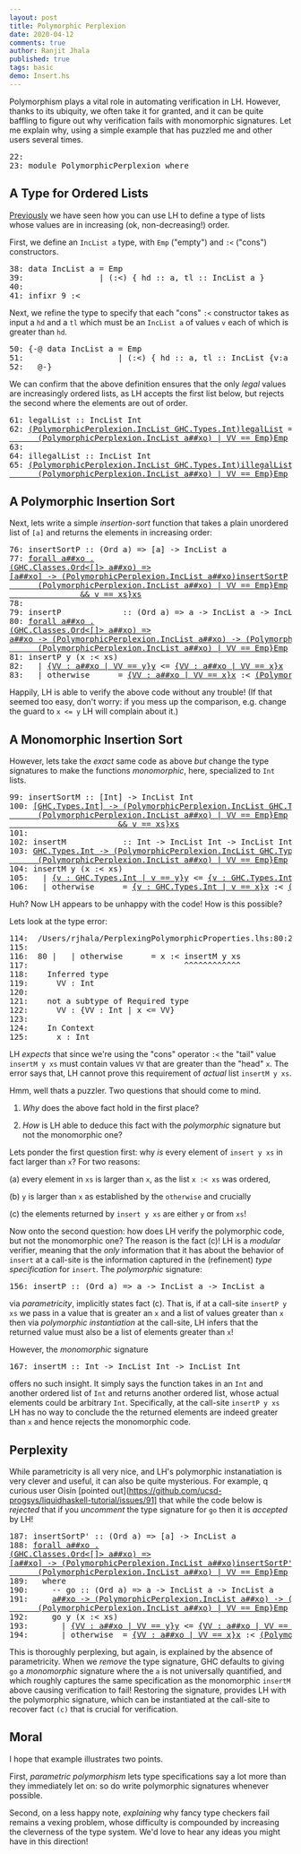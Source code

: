 ```yaml
---
layout: post
title: Polymorphic Perplexion
date: 2020-04-12
comments: true
author: Ranjit Jhala 
published: true
tags: basic
demo: Insert.hs
---
```


Polymorphism plays a vital role in automating verification in LH.
However, thanks to its ubiquity, we often take it for granted, and 
it can be quite baffling to figure out why verification fails with 
monomorphic signatures. Let me explain why, using a simple example 
that has puzzled me and other users several times.

<!-- more -->

<div class="hidden">

<pre><span class=hs-linenum>22: </span>
<span class=hs-linenum>23: </span><span class='hs-keyword'>module</span> <span class='hs-conid'>PolymorphicPerplexion</span> <span class='hs-keyword'>where</span>
</pre>
</div>

A Type for Ordered Lists
------------------------

[Previously](https://ucsd-progsys.github.io/liquidhaskell-blog/2013/07/29/putting-things-in-order.lhs/) 
we have seen how you can use LH to define a type of lists whose values are in increasing 
(ok, non-decreasing!) order.

First, we define an `IncList a` type, with `Emp` ("empty") 
and `:<` ("cons") constructors.


<pre><span class=hs-linenum>38: </span><span class='hs-keyword'>data</span> <span class='hs-conid'>IncList</span> <span class='hs-varid'>a</span> <span class='hs-keyglyph'>=</span> <span class='hs-conid'>Emp</span>
<span class=hs-linenum>39: </span>               <span class='hs-keyglyph'>|</span> <span class='hs-layout'>(</span><span class='hs-conop'>:&lt;</span><span class='hs-layout'>)</span> <span class='hs-layout'>{</span> <span class='hs-varid'>hd</span> <span class='hs-keyglyph'>::</span> <span class='hs-varid'>a</span><span class='hs-layout'>,</span> <span class='hs-varid'>tl</span> <span class='hs-keyglyph'>::</span> <span class='hs-conid'>IncList</span> <span class='hs-varid'>a</span> <span class='hs-layout'>}</span>
<span class=hs-linenum>40: </span>
<span class=hs-linenum>41: </span><span class='hs-keyword'>infixr</span> <span class='hs-num'>9</span> <span class='hs-conop'>:&lt;</span>
</pre>

Next, we refine the type to specify that each "cons" `:<`
constructor takes as input a `hd` and a `tl` which must 
be an `IncList a` of values `v` each of which is greater 
than `hd`. 


<pre><span class=hs-linenum>50: </span><span class='hs-keyword'>{-@</span> <span class='hs-keyword'>data</span> <span class='hs-conid'>IncList</span> <span class='hs-varid'>a</span> <span class='hs-keyglyph'>=</span> <span class='hs-conid'>Emp</span> 
<span class=hs-linenum>51: </span>                   <span class='hs-keyglyph'>|</span> <span class='hs-layout'>(</span><span class='hs-conop'>:&lt;</span><span class='hs-layout'>)</span> <span class='hs-layout'>{</span> <span class='hs-varid'>hd</span> <span class='hs-keyglyph'>::</span> <span class='hs-varid'>a</span><span class='hs-layout'>,</span> <span class='hs-varid'>tl</span> <span class='hs-keyglyph'>::</span> <span class='hs-conid'>IncList</span> <span class='hs-layout'>{</span><span class='hs-varid'>v</span><span class='hs-conop'>:</span><span class='hs-varid'>a</span> <span class='hs-keyglyph'>|</span> <span class='hs-varid'>hd</span> <span class='hs-varop'>&lt;=</span> <span class='hs-varid'>v</span><span class='hs-layout'>}</span><span class='hs-layout'>}</span>  
<span class=hs-linenum>52: </span>  <span class='hs-keyword'>@-}</span>
</pre>

We can confirm that the above definition ensures that the only 
*legal* values are increasingly ordered lists, as LH accepts
the first list below, but rejects the second where the elements
are out of order.


<pre><span class=hs-linenum>61: </span><span class='hs-definition'>legalList</span> <span class='hs-keyglyph'>::</span> <span class='hs-conid'>IncList</span> <span class='hs-conid'>Int</span>
<span class=hs-linenum>62: </span><a class=annot href="#"><span class=annottext>(PolymorphicPerplexion.IncList GHC.Types.Int)</span><span class='hs-definition'>legalList</span></a> <span class='hs-keyglyph'>=</span> <a class=annot href="#"><span class=annottext>GHC.Types.Int</span><span class='hs-num'>0</span></a> <span class='hs-conop'>:&lt;</span> <a class=annot href="#"><span class=annottext>GHC.Types.Int</span><span class='hs-num'>1</span></a> <span class='hs-conop'>:&lt;</span> <a class=annot href="#"><span class=annottext>GHC.Types.Int</span><span class='hs-num'>2</span></a> <span class='hs-conop'>:&lt;</span> <a class=annot href="#"><span class=annottext>GHC.Types.Int</span><span class='hs-num'>3</span></a> <span class='hs-conop'>:&lt;</span> <a class=annot href="#"><span class=annottext>{VV : forall a##xo .
      (PolymorphicPerplexion.IncList a##xo) | VV == Emp}</span><span class='hs-conid'>Emp</span></a>
<span class=hs-linenum>63: </span>
<span class=hs-linenum>64: </span><span class='hs-definition'>illegalList</span> <span class='hs-keyglyph'>::</span> <span class='hs-conid'>IncList</span> <span class='hs-conid'>Int</span> 
<span class=hs-linenum>65: </span><a class=annot href="#"><span class=annottext>(PolymorphicPerplexion.IncList GHC.Types.Int)</span><span class='hs-definition'>illegalList</span></a> <span class='hs-keyglyph'>=</span> <a class=annot href="#"><span class=annottext>GHC.Types.Int</span><span class='hs-num'>0</span></a> <span class='hs-conop'>:&lt;</span> <a class=annot href="#"><span class=annottext>GHC.Types.Int</span><span class='hs-num'>1</span></a> <span class='hs-conop'>:&lt;</span> <a class=annot href="#"><span class=annottext>GHC.Types.Int</span><span class='hs-num'>3</span></a> <span class='hs-conop'>:&lt;</span> <span class=hs-error><a class=annot href="#"><span class=annottext>GHC.Types.Int</span><span class='hs-num'>2</span></a></span><span class=hs-error> </span><span class=hs-error><span class='hs-conop'>:&lt;</span></span><span class=hs-error> </span><span class=hs-error><a class=annot href="#"><span class=annottext>{VV : forall a##xo .
      (PolymorphicPerplexion.IncList a##xo) | VV == Emp}</span><span class='hs-conid'>Emp</span></a></span>
</pre>

A Polymorphic Insertion Sort
----------------------------

Next, lets write a simple *insertion-sort* function that 
takes a plain unordered list of `[a]` and returns the elements 
in increasing order:


<pre><span class=hs-linenum>76: </span><span class='hs-definition'>insertSortP</span> <span class='hs-keyglyph'>::</span> <span class='hs-layout'>(</span><span class='hs-conid'>Ord</span> <span class='hs-varid'>a</span><span class='hs-layout'>)</span> <span class='hs-keyglyph'>=&gt;</span> <span class='hs-keyglyph'>[</span><span class='hs-varid'>a</span><span class='hs-keyglyph'>]</span> <span class='hs-keyglyph'>-&gt;</span> <span class='hs-conid'>IncList</span> <span class='hs-varid'>a</span>
<span class=hs-linenum>77: </span><a class=annot href="#"><span class=annottext>forall a##xo .
(GHC.Classes.Ord&lt;[]&gt; a##xo) =&gt;
[a##xo] -&gt; (PolymorphicPerplexion.IncList a##xo)</span><span class='hs-definition'>insertSortP</span></a> <a class=annot href="#"><span class=annottext>[a##xo]</span><span class='hs-varid'>xs</span></a> <span class='hs-keyglyph'>=</span> <span class='hs-varid'>foldr</span> <a class=annot href="#"><span class=annottext>a##xo -&gt; (PolymorphicPerplexion.IncList a##xo) -&gt; (PolymorphicPerplexion.IncList a##xo)</span><span class='hs-varid'>insertP</span></a> <a class=annot href="#"><span class=annottext>{VV : forall a##xo .
      (PolymorphicPerplexion.IncList a##xo) | VV == Emp}</span><span class='hs-conid'>Emp</span></a> <a class=annot href="#"><span class=annottext>{v : [a##xo] | len v &gt;= 0
               &amp;&amp; v == xs}</span><span class='hs-varid'>xs</span></a>
<span class=hs-linenum>78: </span>
<span class=hs-linenum>79: </span><span class='hs-definition'>insertP</span>             <span class='hs-keyglyph'>::</span> <span class='hs-layout'>(</span><span class='hs-conid'>Ord</span> <span class='hs-varid'>a</span><span class='hs-layout'>)</span> <span class='hs-keyglyph'>=&gt;</span> <span class='hs-varid'>a</span> <span class='hs-keyglyph'>-&gt;</span> <span class='hs-conid'>IncList</span> <span class='hs-varid'>a</span> <span class='hs-keyglyph'>-&gt;</span> <span class='hs-conid'>IncList</span> <span class='hs-varid'>a</span>
<span class=hs-linenum>80: </span><a class=annot href="#"><span class=annottext>forall a##xo .
(GHC.Classes.Ord&lt;[]&gt; a##xo) =&gt;
a##xo -&gt; (PolymorphicPerplexion.IncList a##xo) -&gt; (PolymorphicPerplexion.IncList a##xo)</span><span class='hs-definition'>insertP</span></a> <a class=annot href="#"><span class=annottext>a##xo</span><span class='hs-varid'>y</span></a> <span class='hs-conid'>Emp</span>       <span class='hs-keyglyph'>=</span> <a class=annot href="#"><span class=annottext>{VV : a##xo | VV == y}</span><span class='hs-varid'>y</span></a> <span class='hs-conop'>:&lt;</span> <a class=annot href="#"><span class=annottext>{VV : forall a##xo .
      (PolymorphicPerplexion.IncList a##xo) | VV == Emp}</span><span class='hs-conid'>Emp</span></a>
<span class=hs-linenum>81: </span><span class='hs-definition'>insertP</span> <span class='hs-varid'>y</span> <span class='hs-layout'>(</span><span class='hs-varid'>x</span> <span class='hs-conop'>:&lt;</span> <span class='hs-varid'>xs</span><span class='hs-layout'>)</span>
<span class=hs-linenum>82: </span>  <span class='hs-keyglyph'>|</span> <a class=annot href="#"><span class=annottext>{VV : a##xo | VV == y}</span><span class='hs-varid'>y</span></a> <span class='hs-varop'>&lt;=</span> <a class=annot href="#"><span class=annottext>{VV : a##xo | VV == x}</span><span class='hs-varid'>x</span></a>         <span class='hs-keyglyph'>=</span> <a class=annot href="#"><span class=annottext>{VV : a##xo | VV == y}</span><span class='hs-varid'>y</span></a> <span class='hs-conop'>:&lt;</span> <a class=annot href="#"><span class=annottext>{VV : a##xo | VV == x}</span><span class='hs-varid'>x</span></a> <span class='hs-conop'>:&lt;</span> <a class=annot href="#"><span class=annottext>{v : (PolymorphicPerplexion.IncList {VV : a##xo | x &lt;= VV}) | v == xs}</span><span class='hs-varid'>xs</span></a>
<span class=hs-linenum>83: </span>  <span class='hs-keyglyph'>|</span> <span class='hs-varid'>otherwise</span>      <span class='hs-keyglyph'>=</span> <a class=annot href="#"><span class=annottext>{VV : a##xo | VV == x}</span><span class='hs-varid'>x</span></a> <span class='hs-conop'>:&lt;</span> <a class=annot href="#"><span class=annottext>(PolymorphicPerplexion.IncList a##xo)</span><span class='hs-varid'>insertP</span></a> <a class=annot href="#"><span class=annottext>{VV : a##xo | VV == y}</span><span class='hs-varid'>y</span></a> <a class=annot href="#"><span class=annottext>{v : (PolymorphicPerplexion.IncList {VV : a##xo | x &lt;= VV}) | v == xs}</span><span class='hs-varid'>xs</span></a>
</pre>

Happily, LH is able to verify the above code without any trouble!
(If that seemed too easy, don't worry: if you mess up the comparison, 
e.g. change the guard to `x <= y` LH will complain about it.)


A Monomorphic Insertion Sort
----------------------------

However, lets take the *exact* same code as above *but* change 
the type signatures to make the functions *monomorphic*, here, 
specialized to `Int` lists.


<pre><span class=hs-linenum>99: </span><span class='hs-definition'>insertSortM</span> <span class='hs-keyglyph'>::</span> <span class='hs-keyglyph'>[</span><span class='hs-conid'>Int</span><span class='hs-keyglyph'>]</span> <span class='hs-keyglyph'>-&gt;</span> <span class='hs-conid'>IncList</span> <span class='hs-conid'>Int</span> 
<span class=hs-linenum>100: </span><a class=annot href="#"><span class=annottext>[GHC.Types.Int] -&gt; (PolymorphicPerplexion.IncList GHC.Types.Int)</span><span class='hs-definition'>insertSortM</span></a> <a class=annot href="#"><span class=annottext>[GHC.Types.Int]</span><span class='hs-varid'>xs</span></a> <span class='hs-keyglyph'>=</span> <span class='hs-varid'>foldr</span> <a class=annot href="#"><span class=annottext>GHC.Types.Int -&gt; (PolymorphicPerplexion.IncList GHC.Types.Int) -&gt; (PolymorphicPerplexion.IncList GHC.Types.Int)</span><span class='hs-varid'>insertM</span></a> <a class=annot href="#"><span class=annottext>{VV : forall a##xo .
      (PolymorphicPerplexion.IncList a##xo) | VV == Emp}</span><span class='hs-conid'>Emp</span></a> <a class=annot href="#"><span class=annottext>{v : [GHC.Types.Int] | len v &gt;= 0
                       &amp;&amp; v == xs}</span><span class='hs-varid'>xs</span></a>
<span class=hs-linenum>101: </span>
<span class=hs-linenum>102: </span><span class='hs-definition'>insertM</span>            <span class='hs-keyglyph'>::</span> <span class='hs-conid'>Int</span> <span class='hs-keyglyph'>-&gt;</span> <span class='hs-conid'>IncList</span> <span class='hs-conid'>Int</span> <span class='hs-keyglyph'>-&gt;</span> <span class='hs-conid'>IncList</span> <span class='hs-conid'>Int</span> 
<span class=hs-linenum>103: </span><a class=annot href="#"><span class=annottext>GHC.Types.Int -&gt; (PolymorphicPerplexion.IncList GHC.Types.Int) -&gt; (PolymorphicPerplexion.IncList GHC.Types.Int)</span><span class='hs-definition'>insertM</span></a> <a class=annot href="#"><span class=annottext>GHC.Types.Int</span><span class='hs-varid'>y</span></a> <span class='hs-conid'>Emp</span>      <span class='hs-keyglyph'>=</span> <a class=annot href="#"><span class=annottext>{v : GHC.Types.Int | v == y}</span><span class='hs-varid'>y</span></a> <span class='hs-conop'>:&lt;</span> <a class=annot href="#"><span class=annottext>{VV : forall a##xo .
      (PolymorphicPerplexion.IncList a##xo) | VV == Emp}</span><span class='hs-conid'>Emp</span></a>
<span class=hs-linenum>104: </span><span class='hs-definition'>insertM</span> <span class='hs-varid'>y</span> <span class='hs-layout'>(</span><span class='hs-varid'>x</span> <span class='hs-conop'>:&lt;</span> <span class='hs-varid'>xs</span><span class='hs-layout'>)</span>
<span class=hs-linenum>105: </span>  <span class='hs-keyglyph'>|</span> <a class=annot href="#"><span class=annottext>{v : GHC.Types.Int | v == y}</span><span class='hs-varid'>y</span></a> <span class='hs-varop'>&lt;=</span> <a class=annot href="#"><span class=annottext>{v : GHC.Types.Int | v == x}</span><span class='hs-varid'>x</span></a>         <span class='hs-keyglyph'>=</span> <a class=annot href="#"><span class=annottext>{v : GHC.Types.Int | v == y}</span><span class='hs-varid'>y</span></a> <span class='hs-conop'>:&lt;</span> <a class=annot href="#"><span class=annottext>{v : GHC.Types.Int | v == x}</span><span class='hs-varid'>x</span></a> <span class='hs-conop'>:&lt;</span> <a class=annot href="#"><span class=annottext>{v : (PolymorphicPerplexion.IncList {v : GHC.Types.Int | x &lt;= v}) | v == xs}</span><span class='hs-varid'>xs</span></a>
<span class=hs-linenum>106: </span>  <span class='hs-keyglyph'>|</span> <span class='hs-varid'>otherwise</span>      <span class='hs-keyglyph'>=</span> <a class=annot href="#"><span class=annottext>{v : GHC.Types.Int | v == x}</span><span class='hs-varid'>x</span></a> <span class='hs-conop'>:&lt;</span> <span class=hs-error><a class=annot href="#"><span class=annottext>(PolymorphicPerplexion.IncList GHC.Types.Int)</span><span class='hs-varid'>insertM</span></a></span><span class=hs-error> </span><span class=hs-error><a class=annot href="#"><span class=annottext>{v : GHC.Types.Int | v == y}</span><span class='hs-varid'>y</span></a></span><span class=hs-error> </span><span class=hs-error><a class=annot href="#"><span class=annottext>{v : (PolymorphicPerplexion.IncList {v : GHC.Types.Int | x &lt;= v}) | v == xs}</span><span class='hs-varid'>xs</span></a></span>
</pre>

Huh? Now LH appears to be unhappy with the code! How is this possible?

Lets look at the type error:


<pre><span class=hs-linenum>114: </span> <span class='hs-varop'>/</span><span class='hs-conid'>Users</span><span class='hs-varop'>/</span><span class='hs-varid'>rjhala</span><span class='hs-varop'>/</span><span class='hs-conid'>PerplexingPolymorphicProperties.lhs</span><span class='hs-conop'>:</span><span class='hs-num'>80</span><span class='hs-conop'>:</span><span class='hs-num'>27</span><span class='hs-comment'>-</span><span class='hs-num'>38</span><span class='hs-conop'>:</span> <span class='hs-conid'>Error</span><span class='hs-conop'>:</span> <span class='hs-conid'>Liquid</span> <span class='hs-conid'>Type</span> <span class='hs-conid'>Mismatch</span>
<span class=hs-linenum>115: </span>  
<span class=hs-linenum>116: </span> <span class='hs-num'>80</span> <span class='hs-keyglyph'>|</span>   <span class='hs-keyglyph'>|</span> <span class='hs-varid'>otherwise</span>      <span class='hs-keyglyph'>=</span> <span class='hs-varid'>x</span> <span class='hs-conop'>:&lt;</span> <span class='hs-varid'>insertM</span> <span class='hs-varid'>y</span> <span class='hs-varid'>xs</span>
<span class=hs-linenum>117: </span>                                <span class='hs-varop'>^^^^^^^^^^^^</span>
<span class=hs-linenum>118: </span>   <span class='hs-conid'>Inferred</span> <span class='hs-keyword'>type</span>
<span class=hs-linenum>119: </span>     <span class='hs-conid'>VV</span> <span class='hs-conop'>:</span> <span class='hs-conid'>Int</span>
<span class=hs-linenum>120: </span>  
<span class=hs-linenum>121: </span>   <span class='hs-varid'>not</span> <span class='hs-varid'>a</span> <span class='hs-varid'>subtype</span> <span class='hs-keyword'>of</span> <span class='hs-conid'>Required</span> <span class='hs-keyword'>type</span>
<span class=hs-linenum>122: </span>     <span class='hs-conid'>VV</span> <span class='hs-conop'>:</span> <span class='hs-layout'>{</span><span class='hs-conid'>VV</span> <span class='hs-conop'>:</span> <span class='hs-conid'>Int</span> <span class='hs-keyglyph'>|</span> <span class='hs-varid'>x</span> <span class='hs-varop'>&lt;=</span> <span class='hs-conid'>VV</span><span class='hs-layout'>}</span>
<span class=hs-linenum>123: </span>  
<span class=hs-linenum>124: </span>   <span class='hs-conid'>In</span> <span class='hs-conid'>Context</span>
<span class=hs-linenum>125: </span>     <span class='hs-varid'>x</span> <span class='hs-conop'>:</span> <span class='hs-conid'>Int</span>
</pre>

LH *expects* that since we're using the "cons" operator `:<` the "tail"
value `insertM y xs` must contain values `VV` that are greater than the 
"head" `x`. The error says that, LH cannot prove this requirement of 
*actual* list `insertM y xs`.

Hmm, well thats a puzzler. Two questions that should come to mind.

1. *Why* does the above fact hold in the first place? 

2. *How* is LH able to deduce this fact with the *polymorphic* signature but not the monomorphic one?

Lets ponder the first question first: why *is* every element 
of `insert y xs` in fact larger than `x`? For two reasons:

(a) every element in `xs` is larger than `x`, as the 
    list `x :< xs` was ordered, 

(b) `y` is larger than `x` as established by the `otherwise` and crucially

(c) the elements returned by `insert y xs` are either `y` or from `xs`!

Now onto the second question: how does LH verify the polymorphic code,
but not the monomorphic one? The reason is the fact (c)! LH is a *modular*
verifier, meaning that the *only* information that it has about the behavior
of `insert` at a call-site is the information captured in the (refinement) 
*type specification* for `insert`. The *polymorphic* signature:


<pre><span class=hs-linenum>156: </span><span class='hs-definition'>insertP</span> <span class='hs-keyglyph'>::</span> <span class='hs-layout'>(</span><span class='hs-conid'>Ord</span> <span class='hs-varid'>a</span><span class='hs-layout'>)</span> <span class='hs-keyglyph'>=&gt;</span> <span class='hs-varid'>a</span> <span class='hs-keyglyph'>-&gt;</span> <span class='hs-conid'>IncList</span> <span class='hs-varid'>a</span> <span class='hs-keyglyph'>-&gt;</span> <span class='hs-conid'>IncList</span> <span class='hs-varid'>a</span>
</pre>

via *parametricity*, implicitly states fact (c). That is, if at a call-site 
`insertP y xs` we pass in a value that is greater an `x` and a list of values 
greater than `x` then via *polymorphic instantiation* at the call-site, LH 
infers that the returned value must also be a list of elements greater than `x`!

However, the *monomorphic* signature 


<pre><span class=hs-linenum>167: </span><span class='hs-definition'>insertM</span> <span class='hs-keyglyph'>::</span> <span class='hs-conid'>Int</span> <span class='hs-keyglyph'>-&gt;</span> <span class='hs-conid'>IncList</span> <span class='hs-conid'>Int</span> <span class='hs-keyglyph'>-&gt;</span> <span class='hs-conid'>IncList</span> <span class='hs-conid'>Int</span> 
</pre>

offers no such insight. It simply says the function takes in an `Int` and another 
ordered list of `Int` and returns another ordered list, whose actual elements could 
be arbitrary `Int`. Specifically, at the call-site `insertP y xs` LH has no way to 
conclude the the returned elements are indeed greater than `x` and hence rejects 
the monomorphic code.


Perplexity
----------

While parametricity is all very nice, and LH's polymorphic instanatiation is very 
clever and useful, it can also be quite mysterious. For example, q curious user 
Oisín [pointed out](https://github.com/ucsd-progsys/liquidhaskell-tutorial/issues/91] 
that while the code below is *rejected* that if you *uncomment* the type signature 
for `go` then it is *accepted* by LH!


<pre><span class=hs-linenum>187: </span><span class='hs-definition'>insertSortP'</span> <span class='hs-keyglyph'>::</span> <span class='hs-layout'>(</span><span class='hs-conid'>Ord</span> <span class='hs-varid'>a</span><span class='hs-layout'>)</span> <span class='hs-keyglyph'>=&gt;</span> <span class='hs-keyglyph'>[</span><span class='hs-varid'>a</span><span class='hs-keyglyph'>]</span> <span class='hs-keyglyph'>-&gt;</span> <span class='hs-conid'>IncList</span> <span class='hs-varid'>a</span> 
<span class=hs-linenum>188: </span><a class=annot href="#"><span class=annottext>forall a##xo .
(GHC.Classes.Ord&lt;[]&gt; a##xo) =&gt;
[a##xo] -&gt; (PolymorphicPerplexion.IncList a##xo)</span><span class='hs-definition'>insertSortP'</span></a> <span class='hs-keyglyph'>=</span> <a class=annot href="#"><span class=annottext>(PolymorphicPerplexion.IncList a##xo)</span><span class='hs-varid'>foldr</span></a> <a class=annot href="#"><span class=annottext>a##xo -&gt; (PolymorphicPerplexion.IncList a##xo) -&gt; (PolymorphicPerplexion.IncList a##xo)</span><span class='hs-varid'>go</span></a> <a class=annot href="#"><span class=annottext>{VV : forall a##xo .
      (PolymorphicPerplexion.IncList a##xo) | VV == Emp}</span><span class='hs-conid'>Emp</span></a> 
<span class=hs-linenum>189: </span>  <span class='hs-keyword'>where</span>
<span class=hs-linenum>190: </span>    <span class='hs-comment'>-- go :: (Ord a) =&gt; a -&gt; IncList a -&gt; IncList a</span>
<span class=hs-linenum>191: </span>    <a class=annot href="#"><span class=annottext>a##xo -&gt; (PolymorphicPerplexion.IncList a##xo) -&gt; (PolymorphicPerplexion.IncList a##xo)</span><span class='hs-varid'>go</span></a> <a class=annot href="#"><span class=annottext>a##xo</span><span class='hs-varid'>y</span></a> <span class='hs-conid'>Emp</span>       <span class='hs-keyglyph'>=</span> <a class=annot href="#"><span class=annottext>{VV : a##xo | VV == y}</span><span class='hs-varid'>y</span></a> <span class='hs-conop'>:&lt;</span> <a class=annot href="#"><span class=annottext>{VV : forall a##xo .
      (PolymorphicPerplexion.IncList a##xo) | VV == Emp}</span><span class='hs-conid'>Emp</span></a>
<span class=hs-linenum>192: </span>    <span class='hs-varid'>go</span> <span class='hs-varid'>y</span> <span class='hs-layout'>(</span><span class='hs-varid'>x</span> <span class='hs-conop'>:&lt;</span> <span class='hs-varid'>xs</span><span class='hs-layout'>)</span>
<span class=hs-linenum>193: </span>      <span class='hs-keyglyph'>|</span> <a class=annot href="#"><span class=annottext>{VV : a##xo | VV == y}</span><span class='hs-varid'>y</span></a> <span class='hs-varop'>&lt;=</span> <a class=annot href="#"><span class=annottext>{VV : a##xo | VV == x}</span><span class='hs-varid'>x</span></a>     <span class='hs-keyglyph'>=</span> <a class=annot href="#"><span class=annottext>{VV : a##xo | VV == y}</span><span class='hs-varid'>y</span></a> <span class='hs-conop'>:&lt;</span> <a class=annot href="#"><span class=annottext>{VV : a##xo | VV == x}</span><span class='hs-varid'>x</span></a> <span class='hs-conop'>:&lt;</span> <a class=annot href="#"><span class=annottext>{v : (PolymorphicPerplexion.IncList {VV : a##xo | x &lt;= VV}) | v == xs}</span><span class='hs-varid'>xs</span></a>
<span class=hs-linenum>194: </span>      <span class='hs-keyglyph'>|</span> <span class='hs-varid'>otherwise</span>  <span class='hs-keyglyph'>=</span> <a class=annot href="#"><span class=annottext>{VV : a##xo | VV == x}</span><span class='hs-varid'>x</span></a> <span class='hs-conop'>:&lt;</span> <span class=hs-error><a class=annot href="#"><span class=annottext>(PolymorphicPerplexion.IncList a##xo)</span><span class='hs-varid'>go</span></a></span><span class=hs-error> </span><span class=hs-error><a class=annot href="#"><span class=annottext>{VV : a##xo | VV == y}</span><span class='hs-varid'>y</span></a></span><span class=hs-error> </span><span class=hs-error><a class=annot href="#"><span class=annottext>{v : (PolymorphicPerplexion.IncList {VV : a##xo | x &lt;= VV}) | v == xs}</span><span class='hs-varid'>xs</span></a></span>
</pre>

This is thoroughly perplexing, but again, is explained by the absence of 
parametricity. When we *remove* the type signature, GHC defaults to giving 
`go` a *monomorphic* signature where the `a` is not universally quantified, 
and which roughly captures the same specification as the monomorphic `insertM` 
above causing verification to fail! Restoring the signature, provides LH
with the polymorphic signature, which can be instantiated at the call-site
to recover fact `(c)` that is crucial for verification.


Moral
-----

I hope that example illustrates two points.

First, *parametric polymorphism* lets type specifications 
say a lot more than they immediately let on: so do write 
polymorphic signatures whenever possible.

Second, on a less happy note, *explaining* why fancy type 
checkers fail remains a vexing problem, whose difficulty 
is compounded by increasing the cleverness of the type 
system. We'd love to hear any ideas you might have in 
this direction!
